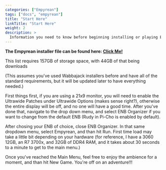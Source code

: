 ```yaml
---
categories: ["Empyrean"]
tags: ["docs", "empyrean"] 
title: "Start Here"
linkTitle: "Start Here"
weight: 2
description: >
  Information you need to know before beginning installing or playing Empyrean.
---
```


**The Empyrean installer file can be found here: [Click Me!](https://drive.google.com/file/d/1hJUMANPqRn9JYq2dzbW3hRzS9O5_Mnmf/view?usp=sharing)**

This list requires 157GB of storage space, with 44GB of that being downloads

(This assumes you've used Wabbajack installers before and have all of the standard requirements, but it will be updated later to have everything needed.)

First things first, if you are using a 21x9 monitor, you will need to enable the Ultrawide Patches under Ultrawide Options (makes sense right?), otherwise the entire display will be off, and no one will have a good time. After you've done that, navigate to the drop down menu, and select ENB Organizer
if you want to change from the default ENB (Rudy in Pi-Cho is enabled by default).

After chosing your ENB of choice, close ENB Organizer. In that same dropdown menu, select Empyrean, and than hit Run. First time load may take a little bit depending on your hardware (for reference, I have a 3060 12GB, an R7 3700x, and 32GB of DDR4 RAM, 
and it takes about 30 seconds to a minute to get to the main menu.)

Once you've reached the Main Menu, feel free to enjoy the ambience for a moment, and than hit New Game. You're off on an adventure!!!